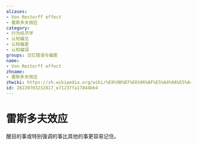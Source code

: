 ```yaml
---
aliases:
- Von Restorff effect
- 雷斯多夫效应
category:
- 行为经济学
- 认知偏见
- 认知偏差
- 认知偏误
groups: 记忆错误与偏差
name:
- Von Restorff effect
zhname:
- 雷斯多夫效应
zhwiki: https://zh.wikipedia.org/wiki/%E9%9B%B7%E6%96%AF%E5%A4%9A%E5%A4%AB%E6%95%88%E6%87%89
id: 20220703232817_e71237fa17844bb4
---
```


# 雷斯多夫效应

醒目的事或特别强调的事比其他的事更容易记住。
